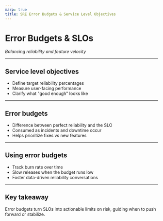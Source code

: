 ```yaml
---
marp: true
title: SRE Error Budgets & Service Level Objectives
---
```


# Error Budgets & SLOs
*Balancing reliability and feature velocity*

---

## Service level objectives
- Define target reliability percentages
- Measure user-facing performance
- Clarify what "good enough" looks like

---

## Error budgets
- Difference between perfect reliability and the SLO
- Consumed as incidents and downtime occur
- Helps prioritize fixes vs new features

---

## Using error budgets
- Track burn rate over time
- Slow releases when the budget runs low
- Foster data-driven reliability conversations

---

## Key takeaway
Error budgets turn SLOs into actionable limits on risk, guiding when to push forward or stabilize.

